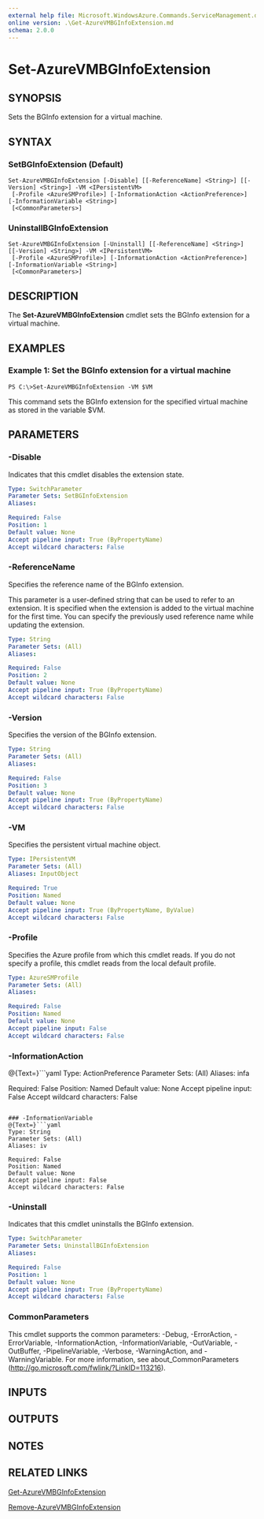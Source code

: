 ```yaml
---
external help file: Microsoft.WindowsAzure.Commands.ServiceManagement.dll-Help.xml
online version: .\Get-AzureVMBGInfoExtension.md
schema: 2.0.0
---
```


# Set-AzureVMBGInfoExtension

## SYNOPSIS
Sets the BGInfo extension for a virtual machine.

## SYNTAX

### SetBGInfoExtension (Default)
```
Set-AzureVMBGInfoExtension [-Disable] [[-ReferenceName] <String>] [[-Version] <String>] -VM <IPersistentVM>
 [-Profile <AzureSMProfile>] [-InformationAction <ActionPreference>] [-InformationVariable <String>]
 [<CommonParameters>]
```

### UninstallBGInfoExtension
```
Set-AzureVMBGInfoExtension [-Uninstall] [[-ReferenceName] <String>] [[-Version] <String>] -VM <IPersistentVM>
 [-Profile <AzureSMProfile>] [-InformationAction <ActionPreference>] [-InformationVariable <String>]
 [<CommonParameters>]
```

## DESCRIPTION
The **Set-AzureVMBGInfoExtension** cmdlet sets the BGInfo extension for a virtual machine.

## EXAMPLES

### Example 1: Set the BGInfo extension for a virtual machine
```
PS C:\>Set-AzureVMBGInfoExtension -VM $VM
```

This command sets the BGInfo extension for the specified virtual machine as stored in the variable $VM.

## PARAMETERS

### -Disable
Indicates that this cmdlet disables the extension state.

```yaml
Type: SwitchParameter
Parameter Sets: SetBGInfoExtension
Aliases: 

Required: False
Position: 1
Default value: None
Accept pipeline input: True (ByPropertyName)
Accept wildcard characters: False
```

### -ReferenceName
Specifies the reference name of the BGInfo extension.

This parameter is a user-defined string that can be used to refer to an extension.
It is specified when the extension is added to the virtual machine for the first time.
You can specify the previously used reference name while updating the extension.

```yaml
Type: String
Parameter Sets: (All)
Aliases: 

Required: False
Position: 2
Default value: None
Accept pipeline input: True (ByPropertyName)
Accept wildcard characters: False
```

### -Version
Specifies the version of the BGInfo extension.

```yaml
Type: String
Parameter Sets: (All)
Aliases: 

Required: False
Position: 3
Default value: None
Accept pipeline input: True (ByPropertyName)
Accept wildcard characters: False
```

### -VM
Specifies the persistent virtual machine object.

```yaml
Type: IPersistentVM
Parameter Sets: (All)
Aliases: InputObject

Required: True
Position: Named
Default value: None
Accept pipeline input: True (ByPropertyName, ByValue)
Accept wildcard characters: False
```

### -Profile
Specifies the Azure profile from which this cmdlet reads.
If you do not specify a profile, this cmdlet reads from the local default profile.

```yaml
Type: AzureSMProfile
Parameter Sets: (All)
Aliases: 

Required: False
Position: Named
Default value: None
Accept pipeline input: False
Accept wildcard characters: False
```

### -InformationAction
@{Text=}```yaml
Type: ActionPreference
Parameter Sets: (All)
Aliases: infa

Required: False
Position: Named
Default value: None
Accept pipeline input: False
Accept wildcard characters: False
```

### -InformationVariable
@{Text=}```yaml
Type: String
Parameter Sets: (All)
Aliases: iv

Required: False
Position: Named
Default value: None
Accept pipeline input: False
Accept wildcard characters: False
```

### -Uninstall
Indicates that this cmdlet uninstalls the BGInfo extension.

```yaml
Type: SwitchParameter
Parameter Sets: UninstallBGInfoExtension
Aliases: 

Required: False
Position: 1
Default value: None
Accept pipeline input: True (ByPropertyName)
Accept wildcard characters: False
```

### CommonParameters
This cmdlet supports the common parameters: -Debug, -ErrorAction, -ErrorVariable, -InformationAction, -InformationVariable, -OutVariable, -OutBuffer, -PipelineVariable, -Verbose, -WarningAction, and -WarningVariable. For more information, see about_CommonParameters (http://go.microsoft.com/fwlink/?LinkID=113216).

## INPUTS

## OUTPUTS

## NOTES

## RELATED LINKS

[Get-AzureVMBGInfoExtension](.\Get-AzureVMBGInfoExtension.md)

[Remove-AzureVMBGInfoExtension](.\Remove-AzureVMBGInfoExtension.md)

